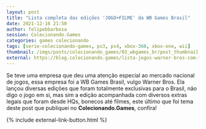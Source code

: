 ```yaml
---
layout: post
title: "Lista completa das edições 'JOGO+FILME' da WB Games Brasil"
date: 2021-12-16 21:50
author: felipebbarbosa
session: Colecionando.Games
categories: games colecionando
tags: [serie-colecionando-games, ps3, ps4, xbox-360, xbox-one, wii]
thumbnail: /imgs/posts/colecionando_games/03_wbgames_br/post_thumbnail.jpg
external: https://blog.colecionando.games/lista-jogos-warner-bros-com-filmes-brasil/
---
```


Se teve uma empresa que deu uma atenção especial ao mercado nacional de jogos, essa empresa foi a WB Games Brasil, vulgo Warner Bros. Ela lançou diversas edições que foram totalmente exclusivas para o Brasil, não digo o jogo em si, mas sim a edição acompanhada com diversos extras legais que foram desde HQs, bonecos até filmes, este último que foi tema deste post que publiquei no **Colecionando.Games**, confira!

<!--more-->

{% include external-link-button.html %}